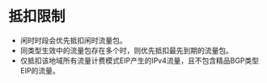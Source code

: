 # 抵扣限制
- 闲时时段会优先抵扣闲时流量包。
- 同类型生效中的流量包存在多个时，则优先抵扣最先到期的流量包。
- 仅抵扣该地域所有流量计费模式EIP产生的IPv4流量，且不包含精品BGP类型EIP的流量。
